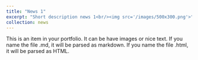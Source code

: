 ```yaml
---
title: "News 1"
excerpt: "Short description news 1<br/><img src='/images/500x300.png'>"
collection: news
---
```


This is an item in your portfolio. It can be have images or nice text. If you name the file .md, it will be parsed as markdown. If you name the file .html, it will be parsed as HTML. 

